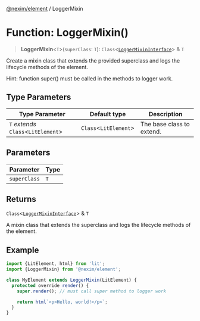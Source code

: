 [@nexim/element](../README.md) / LoggerMixin

# Function: LoggerMixin()

> **LoggerMixin**\<`T`\>(`superClass`: `T`): `Class`\<[`LoggerMixinInterface`](../interfaces/LoggerMixinInterface.md)\> & `T`

Create a mixin class that extends the provided superclass and logs the lifecycle methods of the element.

Hint: function super() must be called in the methods to logger work.

## Type Parameters

| Type Parameter                        | Default type            | Description               |
| ------------------------------------- | ----------------------- | ------------------------- |
| `T` _extends_ `Class`\<`LitElement`\> | `Class`\<`LitElement`\> | The base class to extend. |

## Parameters

| Parameter    | Type |
| ------------ | ---- |
| `superClass` | `T`  |

## Returns

`Class`\<[`LoggerMixinInterface`](../interfaces/LoggerMixinInterface.md)\> & `T`

A mixin class that extends the superclass and logs the lifecycle methods of the element.

## Example

```ts
import {LitElement, html} from 'lit';
import {LoggerMixin} from '@nexim/element';

class MyElement extends LoggerMixin(LitElement) {
  protected override render() {
    super.render(); // must call super method to logger work

    return html`<p>Hello, world!</p>`;
  }
}
```
